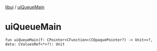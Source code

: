 [libui](index.md) / [uiQueueMain](./ui-queue-main.md)

# uiQueueMain

`fun uiQueueMain(f: CPointer<CFunction<(COpaquePointer?) -> Unit>>?, data: CValuesRef<*>?): Unit`